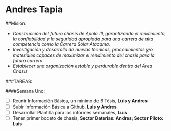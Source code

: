 # Andres Tapia

##Misión:
- _Construcción del futuro chasis de Apolo III, garantizando el rendimiento, la confiabilidad y la seguridad apropiada para una carrera de alta competencia como la Carrera Solar Atacama._
- _Investigación y desarrollo de nuevas técnicas, procedimientos y/o materiales capaces de maximizar el rendimiento del chasis para la futura carrera._
- _Establecer una organización estable y perdurable dentro del Área Chasis_



###TAREAS:

####Semana Uno:
 
  - [ ] Reunir Información Básica, un mínimo de 6 Tésis, **Luis y Andres**
  - [ ] Subir Información Básica a Github, **Luis y Andres**
  - [ ] Desarrollar Plantilla para los informes semanales, **Luis**
  - [ ] Tener primer boceto de chasis, **Sector Baterias: Andres; Sector Piloto: Luis**
